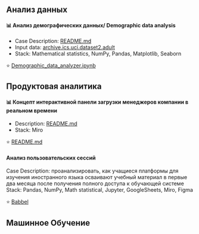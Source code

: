 
## Анализ данных

#### 📊 Анализ демографических данных/ Demographic data analysis
* Case Description: [README.md](https://github.com/debaggi/deBaggi-cases/blob/b1b2769cd3db26bfd7aa6600910a3abe8d0c1395/Demographic%20Data%20Analysis/README.md)
* Input data: [archive.ics.uci.dataset2.adult](https://archive.ics.uci.edu/dataset/2/adult)
* Stack: Mathematical statistics, NumPy, Pandas, Matplotlib, Seaborn

⭐️ [Demographic_data_analyzer.ipynb](https://github.com/debaggi/DTCW-BZ-DA-ML-DS/blob/5eab2b0d6766aa907b359f5570a13be4a1389b50/Demographic_data_analyzer.ipynb)

## Продуктовая аналитика

#### 📊 Концепт интерактивной панели загрузки менеджеров компании в реальном времени
* Description: [README.md](https://github.com/debaggi/deBaggi-cases/blob/main/HouseGet/README.md)
* Stack: Miro

⭐️ [README.md](https://github.com/debaggi/deBaggi-cases/blob/main/HouseGet/README.md)


#### Анализ пользовательских сессий
Case Description: проанализировать, как учащиеся платформы для изучения иностранного языка осваивают учебный материал в первые два месяца после получения полного доступа к обучающей системе
Stack: Pandas, NumPy, Math statistical, Jupyter, GoogleSheets, Miro, Figma

⭐️ [Babbel](https://github.com/debaggi/portfolio/tree/main/Babbel%20case)

## Машинное Обучение

